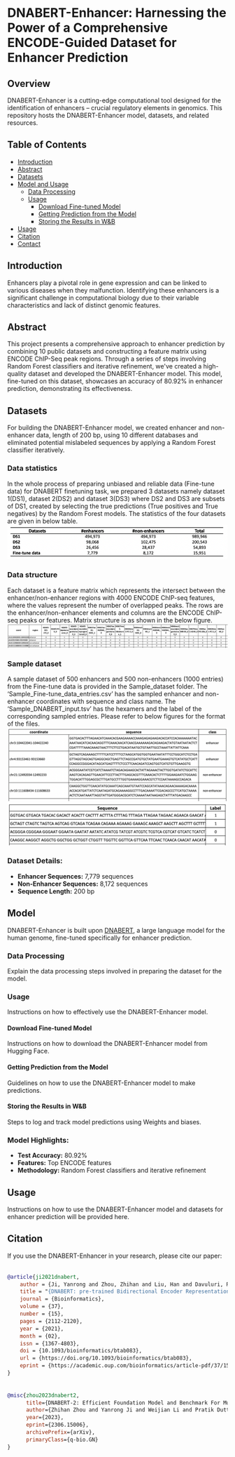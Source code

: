 # DNABERT-Enhancer: Harnessing the Power of a Comprehensive ENCODE-Guided Dataset for Enhancer Prediction

## Overview
DNABERT-Enhancer is a cutting-edge computational tool designed for the identification of enhancers – crucial regulatory elements in genomics. This repository hosts the DNABERT-Enhancer model, datasets, and related resources.

## Table of Contents
- [Introduction](#introduction)
- [Abstract](#abstract)
- [Datasets](#datasets)
- [Model and Usage](#model)
  - [Data Processing](#data-processing)
  - [Usage](#usage)
    - [Download Fine-tuned Model](#download-fine-tuned-model)
    - [Getting Prediction from the Model](#getting-prediction-from-the-model)
    - [Storing the Results in W&B](#storing-the-results-in-wb)
- [Usage](#usage)
- [Citation](#citation)
- [Contact](#contact)

## Introduction
Enhancers play a pivotal role in gene expression and can be linked to various diseases when they malfunction. Identifying these enhancers is a significant challenge in computational biology due to their variable characteristics and lack of distinct genomic features.

## Abstract
This project presents a comprehensive approach to enhancer prediction by combining 10 public datasets and constructing a feature matrix using ENCODE ChIP-Seq peak regions. Through a series of steps involving Random Forest classifiers and iterative refinement, we've created a high-quality dataset and developed the DNABERT-Enhancer model. This model, fine-tuned on this dataset, showcases an accuracy of 80.92% in enhancer prediction, demonstrating its effectiveness.

## Datasets
For building the DNABERT-Enhancer model, we created enhancer and non-enhancer data, length of 200 bp, using 10 different databases and eliminated potential mislabeled sequences by applying a Random Forest classifier iteratively. 

### Data statistics
In the whole process of preparing unbiased and reliable data (Fine-tune data) for DNABERT finetuning task, we prepared 3 datasets namely dataset 1(DS1), dataset 2(DS2) and dataset 3(DS3) where DS2 and DS3 are subsets of DS1, created by selecting the true predictions (True positives and True negatives) by the Random Forest models. The statistics of the four datasets are given in below table. ![statistics](Figures/Data_statistics.png)

### Data structure
Each dataset is a feature matrix which represents the intersect between the enhancer/non-enhancer regions with 4000 ENCODE ChIP-seq features, where the values represent the number of overlapped peaks. The rows are the enhancer/non-enhancer elements and columns are the ENCODE ChIP-seq peaks or features. Matrix structure is as shown in the below figure.![image](Figures/MAtrix_format.png)

### Sample dataset
<!--The repository includes the combined dataset of enhancer and non-enhancer sequences used for training and testing the DNABERT-Enhancer model. -->
A sample dataset of 500 enhancers and 500 non-enhancers (1000 entries) from the 
Fine-tune data is provided in the Sample_dataset folder. The ‘Sample_Fine-tune_data_entries.csv’ has the sampled enhancer and non-enhancer coordinates with sequence and class name. The ‘Sample_DNABERT_input.tsv’ has the hexamers and the label of the corresponding sampled entries. Please refer to below figures for the format of the files.
![image](Figures/Dataset_format.png)
![image](Figures/DNABERT_input.png)


### Dataset Details:
- **Enhancer Sequences:** 7,779 sequences
- **Non-Enhancer Sequences:** 8,172 sequences
- **Sequence Length:** 200 bp

## Model
DNABERT-Enhancer is built upon [DNABERT](https://github.com/jerryji1993/DNABERT), a large language model for the human genome, fine-tuned specifically for enhancer prediction.

### Data Processing
Explain the data processing steps involved in preparing the dataset for the model.

### Usage
Instructions on how to effectively use the DNABERT-Enhancer model.


#### Download Fine-tuned Model
Instructions on how to download the DNABERT-Enhancer model from Hugging Face.

#### Getting Prediction from the Model
Guidelines on how to use the DNABERT-Enhancer model to make predictions.

#### Storing the Results in W&B
Steps to log and track model predictions using Weights and biases.

### Model Highlights:
- **Test Accuracy:** 80.92%
- **Features:** Top ENCODE features
- **Methodology:** Random Forest classifiers and iterative refinement

## Usage
Instructions on how to use the DNABERT-Enhancer model and datasets for enhancer prediction will be provided here.

## Citation
If you use the DNABERT-Enhancer in your research, please cite our paper:

```bib

@article{ji2021dnabert,
    author = {Ji, Yanrong and Zhou, Zhihan and Liu, Han and Davuluri, Ramana V},
    title = "{DNABERT: pre-trained Bidirectional Encoder Representations from Transformers model for DNA-language in genome}",
    journal = {Bioinformatics},
    volume = {37},
    number = {15},
    pages = {2112-2120},
    year = {2021},
    month = {02},
    issn = {1367-4803},
    doi = {10.1093/bioinformatics/btab083},
    url = {https://doi.org/10.1093/bioinformatics/btab083},
    eprint = {https://academic.oup.com/bioinformatics/article-pdf/37/15/2112/50578892/btab083.pdf},
}


@misc{zhou2023dnabert2,
      title={DNABERT-2: Efficient Foundation Model and Benchmark For Multi-Species Genome}, 
      author={Zhihan Zhou and Yanrong Ji and Weijian Li and Pratik Dutta and Ramana Davuluri and Han Liu},
      year={2023},
      eprint={2306.15006},
      archivePrefix={arXiv},
      primaryClass={q-bio.GN}
}
